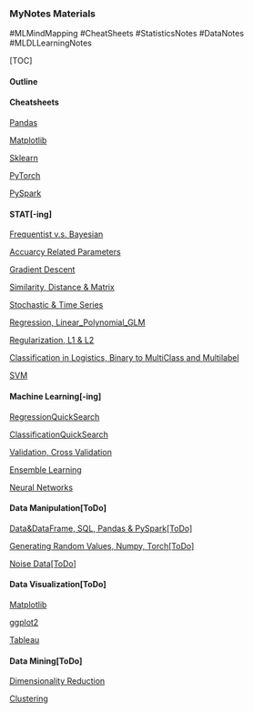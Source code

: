 ### MyNotes Materials
#MLMindMapping
#CheatSheets
#StatisticsNotes
#DataNotes
#MLDLLearningNotes

[TOC]
#### Outline

#### Cheatsheets

[Pandas](https://github.com/wuyueliuye/MyNotes/blob/master/CheatSheets/Pandas%20DataFrame%20Notes.pdf)

[Matplotlib](https://github.com/wuyueliuye/MyNotes/blob/master/CheatSheets/Matplotlib%20Notes.pdf)

[Sklearn](https://github.com/wuyueliuye/MyNotes/blob/master/AlgorithmCheatSheet.pdf)

[PyTorch](https://github.com/wuyueliuye/MyNotes/blob/master/CheatSheets/Pytorch_Cheatsheet.pdf)

[PySpark](https://github.com/wuyueliuye/MyNotes/tree/master/CheatSheets/PySpark)


#### STAT[-ing]

[Frequentist v.s. Bayesian](https://github.com/wuyueliuye/MyNotes/blob/master/Frequentist%20vs%20Bayesian.pdf)

[Accuarcy Related Parameters](https://github.com/wuyueliuye/MyNotes/blob/master/Accuracy_Precision_Recall_RoC_AUC_PR.pdf)

[Gradient Descent](https://github.com/wuyueliuye/MyNotes/blob/master/Gradient_Descent.pdf)

[Similarity, Distance & Matrix](https://github.com/wuyueliuye/MyNotes/blob/master/Similarity%2C%20Distance%20%26%20Matrix.pdf)

[Stochastic & Time Series]()

[Regression, Linear_Polynomial_GLM](https://github.com/wuyueliuye/MyNotes/blob/master/Regression%2C%20Linear_Polynomial_GeneralizedLinear.pdf)

[Regularization, L1 & L2]()

[Classification in Logistics, Binary to MultiClass and Multilabel](https://github.com/wuyueliuye/MyNotes/blob/master/Classification_Binary_vs_Multiple.pdf)

[SVM]()

#### Machine Learning[-ing]

[RegressionQuickSearch]()

[ClassificationQuickSearch]()

[Validation, Cross Validation]()

[Ensemble Learning](https://github.com/wuyueliuye/MyNotes/blob/master/EnsembleLearning.md)

[Neural Networks]()


#### Data Manipulation[ToDo]

[Data&DataFrame, SQL, Pandas & PySpark[ToDo]]()

[Generating Random Values, Numpy, Torch[ToDo]]()

[Noise Data[ToDo]]()

#### Data Visualization[ToDo]

[Matplotlib]()

[ggplot2]()

[Tableau]()

#### Data Mining[ToDo]

[Dimensionality Reduction]()

[Clustering]()
